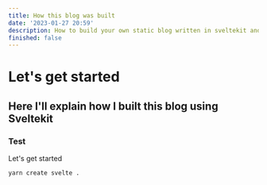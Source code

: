 ```yaml
---
title: How this blog was built
date: '2023-01-27 20:59'
description: How to build your own static blog written in sveltekit and deploy it to GitHub Pages.
finished: false
---
```


# Let's get started

## Here I'll explain how I built this blog using Sveltekit

### Test

Let's get started

```bash
yarn create svelte .
```
